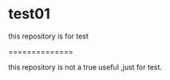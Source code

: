 test01
======

this repository is for test

==============

this repository is not a true useful ,just for test.
